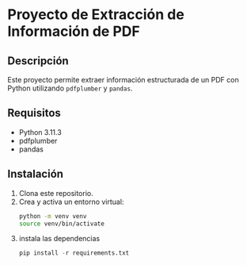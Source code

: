 # Proyecto de Extracción de Información de PDF

## Descripción
Este proyecto permite extraer información estructurada de un PDF con Python utilizando `pdfplumber` y `pandas`.

## Requisitos
- Python 3.11.3
- pdfplumber
- pandas

## Instalación
1. Clona este repositorio.
2. Crea y activa un entorno virtual:
   ```bash
   python -m venv venv
   source venv/bin/activate
3. instala las dependencias
    ```python
    pip install -r requirements.txt

